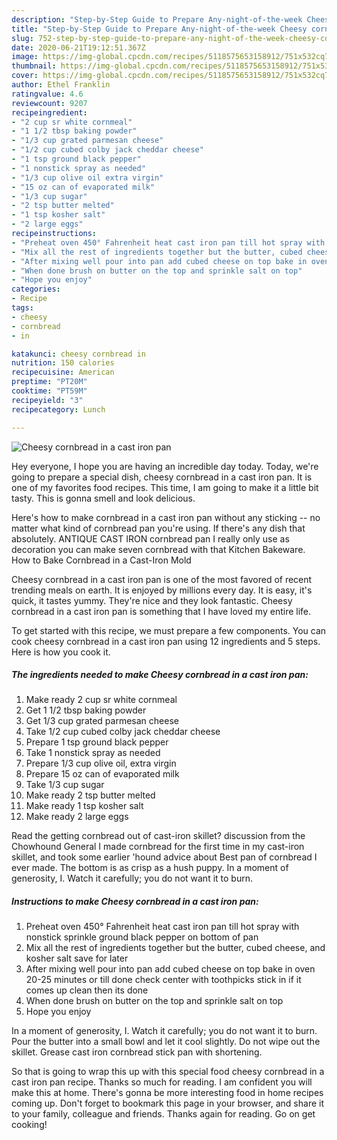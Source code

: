 ```yaml
---
description: "Step-by-Step Guide to Prepare Any-night-of-the-week Cheesy cornbread in a cast iron pan"
title: "Step-by-Step Guide to Prepare Any-night-of-the-week Cheesy cornbread in a cast iron pan"
slug: 752-step-by-step-guide-to-prepare-any-night-of-the-week-cheesy-cornbread-in-a-cast-iron-pan
date: 2020-06-21T19:12:51.367Z
image: https://img-global.cpcdn.com/recipes/5118575653158912/751x532cq70/cheesy-cornbread-in-a-cast-iron-pan-recipe-main-photo.jpg
thumbnail: https://img-global.cpcdn.com/recipes/5118575653158912/751x532cq70/cheesy-cornbread-in-a-cast-iron-pan-recipe-main-photo.jpg
cover: https://img-global.cpcdn.com/recipes/5118575653158912/751x532cq70/cheesy-cornbread-in-a-cast-iron-pan-recipe-main-photo.jpg
author: Ethel Franklin
ratingvalue: 4.6
reviewcount: 9207
recipeingredient:
- "2 cup sr white cornmeal"
- "1 1/2 tbsp baking powder"
- "1/3 cup grated parmesan cheese"
- "1/2 cup cubed colby jack cheddar cheese"
- "1 tsp ground black pepper"
- "1 nonstick spray as needed"
- "1/3 cup olive oil extra virgin"
- "15 oz can of evaporated milk"
- "1/3 cup sugar"
- "2 tsp butter melted"
- "1 tsp kosher salt"
- "2 large eggs"
recipeinstructions:
- "Preheat oven 450° Fahrenheit heat cast iron pan till hot spray with nonstick sprinkle ground black pepper on bottom of pan"
- "Mix all the rest of ingredients together but the butter, cubed cheese, and kosher salt save for later"
- "After mixing well pour into pan add cubed cheese on top bake in oven 20-25 minutes or till done check center with toothpicks stick in if it comes up clean then its done"
- "When done brush on butter on the top and sprinkle salt on top"
- "Hope you enjoy"
categories:
- Recipe
tags:
- cheesy
- cornbread
- in

katakunci: cheesy cornbread in 
nutrition: 150 calories
recipecuisine: American
preptime: "PT20M"
cooktime: "PT59M"
recipeyield: "3"
recipecategory: Lunch

---
```



![Cheesy cornbread in a cast iron pan](https://img-global.cpcdn.com/recipes/5118575653158912/751x532cq70/cheesy-cornbread-in-a-cast-iron-pan-recipe-main-photo.jpg)

Hey everyone, I hope you are having an incredible day today. Today, we're going to prepare a special dish, cheesy cornbread in a cast iron pan. It is one of my favorites food recipes. This time, I am going to make it a little bit tasty. This is gonna smell and look delicious.

Here&#39;s how to make cornbread in a cast iron pan without any sticking -- no matter what kind of cornbread pan you&#39;re using. If there&#39;s any dish that absolutely. ANTIQUE CAST IRON cornbread pan I really only use as decoration you can make seven cornbread with that Kitchen Bakeware. How to Bake Cornbread in a Cast-Iron Mold

Cheesy cornbread in a cast iron pan is one of the most favored of recent trending meals on earth. It is enjoyed by millions every day. It is easy, it's quick, it tastes yummy. They're nice and they look fantastic. Cheesy cornbread in a cast iron pan is something that I have loved my entire life.


To get started with this recipe, we must prepare a few components. You can cook cheesy cornbread in a cast iron pan using 12 ingredients and 5 steps. Here is how you cook it.

<!--inarticleads1-->

##### The ingredients needed to make Cheesy cornbread in a cast iron pan:

1. Make ready 2 cup sr white cornmeal
1. Get 1 1/2 tbsp baking powder
1. Get 1/3 cup grated parmesan cheese
1. Take 1/2 cup cubed colby jack cheddar cheese
1. Prepare 1 tsp ground black pepper
1. Take 1 nonstick spray as needed
1. Prepare 1/3 cup olive oil, extra virgin
1. Prepare 15 oz can of evaporated milk
1. Take 1/3 cup sugar
1. Make ready 2 tsp butter melted
1. Make ready 1 tsp kosher salt
1. Make ready 2 large eggs


Read the getting cornbread out of cast-iron skillet? discussion from the Chowhound General I made cornbread for the first time in my cast-iron skillet, and took some earlier &#39;hound advice about Best pan of cornbread I ever made. The bottom is as crisp as a hush puppy. In a moment of generosity, I. Watch it carefully; you do not want it to burn. 

<!--inarticleads2-->

##### Instructions to make Cheesy cornbread in a cast iron pan:

1. Preheat oven 450° Fahrenheit heat cast iron pan till hot spray with nonstick sprinkle ground black pepper on bottom of pan
1. Mix all the rest of ingredients together but the butter, cubed cheese, and kosher salt save for later
1. After mixing well pour into pan add cubed cheese on top bake in oven 20-25 minutes or till done check center with toothpicks stick in if it comes up clean then its done
1. When done brush on butter on the top and sprinkle salt on top
1. Hope you enjoy


In a moment of generosity, I. Watch it carefully; you do not want it to burn. Pour the butter into a small bowl and let it cool slightly. Do not wipe out the skillet. Grease cast iron cornbread stick pan with shortening. 

So that is going to wrap this up with this special food cheesy cornbread in a cast iron pan recipe. Thanks so much for reading. I am confident you will make this at home. There's gonna be more interesting food in home recipes coming up. Don't forget to bookmark this page in your browser, and share it to your family, colleague and friends. Thanks again for reading. Go on get cooking!
